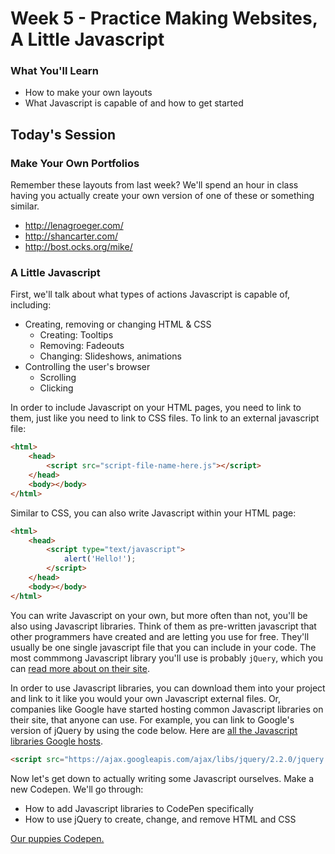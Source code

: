# Week 5 - Practice Making Websites, A Little Javascript

### What You'll Learn
* How to make your own layouts
* What Javascript is capable of and how to get started

## Today's Session

### Make Your Own Portfolios
Remember these layouts from last week? We'll spend an hour in class having you actually create your own version of one of these or something similar.

- http://lenagroeger.com/
- http://shancarter.com/
- http://bost.ocks.org/mike/

### A Little Javascript
First, we'll talk about what types of actions Javascript is capable of, including:
* Creating, removing or changing HTML & CSS
	* Creating: Tooltips
	* Removing: Fadeouts
	* Changing: Slideshows, animations
* Controlling the user's browser
	* Scrolling
	* Clicking

In order to include Javascript on your HTML pages, you need to link to them, just like you need to link to CSS files. To link to an external javascript file:

```html
<html>
	<head>
		<script src="script-file-name-here.js"></script>
	</head>
	<body></body>
</html>
```

Similar to CSS, you can also write Javascript within your HTML page:

```html
<html>
	<head>
		<script type="text/javascript">
			alert('Hello!');
		</script>
	</head>
	<body></body>
</html>
```

You can write Javascript on your own, but more often than not, you'll be also using Javascript libraries. Think of them as pre-written javascript that other programmers have created and are letting you use for free. They'll usually be one single javascript file that you can include in your code. The most commmong Javascript library you'll use is probably `jQuery`, which you can [read more about on their site](https://jquery.com/).

In order to use Javascript libraries, you can download them into your project and link to it like you would your own Javascript external files. Or, companies like Google have started hosting common Javascript libraries on their site, that anyone can use. For example, you can link to Google's version of jQuery by using the code below. Here are [all the Javascript libraries Google hosts](https://developers.google.com/speed/libraries/#jquery).

```html
<script src="https://ajax.googleapis.com/ajax/libs/jquery/2.2.0/jquery.min.js"></script>
```

Now let's get down to actually writing some Javascript ourselves. Make a new Codepen. We'll go through:
* How to add Javascript libraries to CodePen specifically
* How to use jQuery to create, change, and remove HTML and CSS

[Our puppies Codepen.](http://codepen.io/sisiwei/pen/XdbzwE)